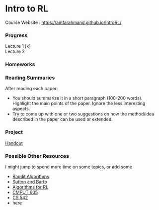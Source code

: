 # Intro to RL
Course Website : https://amfarahmand.github.io/IntroRL/ 
### Progress
Lecture 1 [x] \
Lecture 2
### Homeworks

### Reading Summaries
After reading each paper:
- You should summarize it in a short paragraph (100-200 words). Highlight the main points of the paper. Ignore the less interesting aspects.
- Try to come up with one or two suggestions on how the method/idea described in the paper can be used or extended.

### Project
[Handout](https://amfarahmand.github.io/IntroRL/homework/project.pdf) 

### Possible Other Resources
I might jump to spend more time on some topics, or add some 
- [Bandit Algorithms](https://tor-lattimore.com/downloads/book/book.pdf)
- [Sutton and Barto](http://incompleteideas.net/book/the-book.html)
- [Algorithms for RL](https://sites.ualberta.ca/~szepesva/papers/RLAlgsInMDPs.pdf)
- [CMPUT 605](https://rltheory.github.io/pages/lectures/)
- [CS 542](https://nanjiang.cs.illinois.edu/cs542/)
- here
